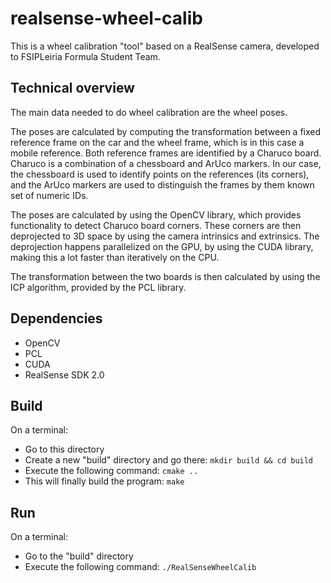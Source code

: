 # realsense-wheel-calib

This is a wheel calibration "tool" based on a RealSense camera, developed to FSIPLeiria Formula Student Team.

## Technical overview

The main data needed to do wheel calibration are the wheel poses.

The poses are calculated by computing the transformation between a fixed reference frame on the car and the wheel frame, which is in this case a mobile reference. Both reference frames are identified by a Charuco board. Charuco is a combination of a chessboard and ArUco markers. In our case, the chessboard is used to identify points on the references (its corners), and the ArUco markers are used to distinguish the frames by them known set of numeric IDs.

The poses are calculated by using the OpenCV library, which provides functionality to detect Charuco board corners. These corners are then deprojected to 3D space by using the camera intrinsics and extrinsics. The deprojection happens parallelized on the GPU, by using the CUDA library, making this a lot faster than iteratively on the CPU.

The transformation between the two boards is then calculated by using the ICP algorithm, provided by the PCL library.

## Dependencies
- OpenCV
- PCL
- CUDA
- RealSense SDK 2.0

## Build
On a terminal:
- Go to this directory
- Create a new "build" directory and go there: ```mkdir build && cd build```
- Execute the following command: ```cmake ..```
- This will finally build the program: ```make```

## Run
On a terminal:
- Go to the "build" directory
- Execute the following command: ```./RealSenseWheelCalib```